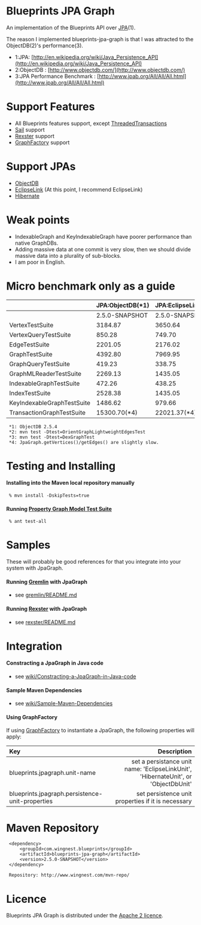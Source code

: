 Blueprints JPA Graph
====================

 An implementation of the Blueprints API over [JPA](http://en.wikipedia.org/wiki/Java_Persistence_API)(1).
 
The reason I implemented blueprints-jpa-graph is that I was attracted to the ObjectDB(2)'s performance(3).


* 1:JPA: [http://en.wikipedia.org/wiki/Java_Persistence_API](http://en.wikipedia.org/wiki/Java_Persistence_API)
* 2:ObjectDB : [http://www.objectdb.com/](http://www.objectdb.com/)
* 3:JPA Performance Benchmark : [http://www.jpab.org/All/All/All.html](http://www.jpab.org/All/All/All.html)

Support Features
==================

* All Blueprints features support, except [ThreadedTransactions](https://groups.google.com/d/msg/gremlin-users/6ys0OnNPk2s/wxF_TjoZ_S0J)
* [Sail](https://github.com/tinkerpop/blueprints/wiki/Sail-Implementation) support 
* [Rexster](https://github.com/tinkerpop/blueprints/wiki/Rexster-Implementation) support
* [GraphFactory](https://github.com/tinkerpop/blueprints/wiki/Implementations#graphfactory-support) support

Support JPAs
==================
* [ObjectDB](http://www.objectdb.com/)
* [EclipseLink](http://www.eclipse.org/eclipselink/)  (At this point, I recommend EclipseLink)
* [Hibernate](http://hibernate.org/)

Weak points
========
* IndexableGraph and KeyIndexableGraph have poorer performance than native GraphDBs.
* Adding massive data at one commit is very slow, then we should divide massive data into a plurality of sub-blocks.
* I am poor in English.

Micro benchmark only as a guide
===============================

|                            | JPA:ObjectDB(*1)| JPA:EclipseLink+Derby|  JPA:Hibernate+Derby |   OrientDB    |   DEX      |
|:---------------------------|----------------|----------------------|----------------------|--------------|-------------:|
|                            | 2.5.0-SNAPSHOT |     2.5.0-SNAPSHOT   |    2.5.0-SNAPSHOT    |  2.4.0(*2)   |   2.4.0(*3)  |
| VertexTestSuite            |    3184.87     |       3650.64        |      7594.04         |  5731.31     |   5051.43    |
| VertexQueryTestSuite       |     850.28     |        749.70        |      1979.19         |  2023.91     |   1482.64    |
| EdgeTestSuite              |    2201.05     |       2176.02        |      5690.72         |  7829.16     |   4416.40    |
| GraphTestSuite             |    4392.80     |       7969.95        |     18427.35         |  7763.33     |   5631.75    |
| GraphQueryTestSuite        |     419.23     |        338.75        |      1585.12         |   938.26     |    633.13    |
| GraphMLReaderTestSuite     |    2269.13     |       1435.05        |      3588.97         |  2193.59     |   2771.08    |
| IndexableGraphTestSuite    |     472.26     |        438.25        |      3092.67         |  2526.43     |     -        |
| IndexTestSuite             |    2528.38     |       1435.05        |      1109.06         |  1299.97     |     -        |
| KeyIndexableGraphTestSuite |    1486.62     |        979.66        |      4930.77         |  1566.96     |     -        |
| TransactionGraphTestSuite  |   15300.70(*4) |      22021.37(*4)    |     34268.88(*4)     |  6050.46     |     -        |

     *1: ObjectDB 2.5.4
     *2: mvn test -Dtest=OrientGraphLightweightEdgesTest
     *3: mvn test -Dtest=DexGraphTest
     *4: JpaGraph.getVertices()/getEdges() are slightly slow.

Testing and Installing
======================

#### Installing into the Maven local repository manually

     % mvn install -DskipTests=true

#### Running [Property Graph Model Test Suite](https://github.com/tinkerpop/blueprints/wiki/Property-Graph-Model-Test-Suite)


     % ant test-all

Samples
========
These will probably be good references for that you integrate into your system with JpaGraph.

#### Running [Gremlin](https://github.com/tinkerpop/gremlin/wiki) with JpaGraph

* see [gremlin/README.md](gremlin/README.md)

#### Running [Rexster](https://github.com/tinkerpop/rexster/wiki) with JpaGraph

* see [rexster/README.md](rexster/README.md)

Integration
===========

#### Constracting a JpaGraph in Java code

* see [wiki/Constracting-a-JpaGraph-in-Java-code](https://github.com/sgougi/blueprints-jpa-graph/wiki/Constracting-a-JpaGraph-in-Java-code)

#### Sample Maven Dependencies

* see [wiki/Sample-Maven-Dependencies](https://github.com/sgougi/blueprints-jpa-graph/wiki/Sample-Maven-Dependencies)


#### Using GraphFactory

If using [GraphFactory](https://github.com/tinkerpop/blueprints/wiki/Code-Examples#use-graphfactory) to instantiate a JpaGraph, the following properties will apply:

|            Key                                                                         |   Description                         |
|:---------------------------------------------|----------------------------------------------------------------------------------------------------------------------------------:|
|           blueprints.jpagraph.unit-name    |     set  a persistance unit name:  'EclipseLinkUnit', 'HibernateUnit', or  'ObjectDbUnit'          |
|   blueprints.jpagraph.persistence-unit-properties | set persistence unit properties if it is necessary   |


Maven Repository
==================

     <dependency>
         <groupId>com.wingnest.blueprints</groupId>
         <artifactId>blueprints-jpa-graph</artifactId>
         <version>2.5.0-SNAPSHOT</version>
     </dependency>

     Repository: http://www.wingnest.com/mvn-repo/ 

Licence
========
Blueprints JPA Graph is distributed under the [Apache 2 licence](http://www.apache.org/licenses/LICENSE-2.0.html).
 
